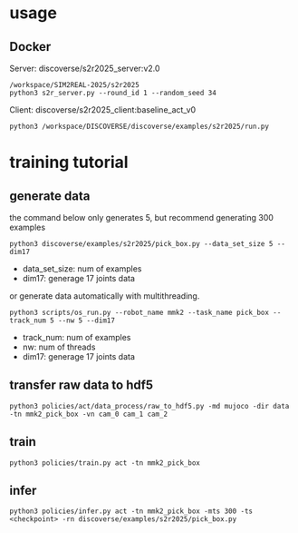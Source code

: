 # usage

## Docker
Server: discoverse/s2r2025_server:v2.0
```
/workspace/SIM2REAL-2025/s2r2025
python3 s2r_server.py --round_id 1 --random_seed 34
```
Client: discoverse/s2r2025_client:baseline_act_v0
```
python3 /workspace/DISCOVERSE/discoverse/examples/s2r2025/run.py
```

# training tutorial

## generate data
the command below only generates 5, but recommend generating 300 examples

```
python3 discoverse/examples/s2r2025/pick_box.py --data_set_size 5 --dim17
```
- data_set_size: num of examples
- dim17: generage 17 joints data

or generate data automatically with multithreading.

```
python3 scripts/os_run.py --robot_name mmk2 --task_name pick_box --track_num 5 --nw 5 --dim17
```
- track_num: num of examples
- nw: num of threads
- dim17: generage 17 joints data

## transfer raw data to hdf5
```
python3 policies/act/data_process/raw_to_hdf5.py -md mujoco -dir data -tn mmk2_pick_box -vn cam_0 cam_1 cam_2
```

## train
```
python3 policies/train.py act -tn mmk2_pick_box
```

## infer
```
python3 policies/infer.py act -tn mmk2_pick_box -mts 300 -ts <checkpoint> -rn discoverse/examples/s2r2025/pick_box.py
```